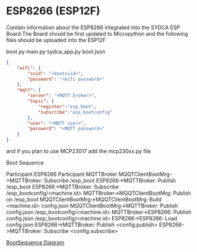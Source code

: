 # ESP8266 (ESP12F)

Contain information about the ESP8266 integrated into the SYDCA ESP Board
The Board should be first updated to Micropython and the following files should be uploaded into the ESP12F

boot.py
main.py
sydca_app.py
boot.json

``` JSON
{
    "wifi": {
        "ssid": "<bootssid>",
        "password": "<wifi password>"
    },
    "mqtt": {
        "server": "<MQTT broker>",
        "topic": {
            "register":"esp_boot",
            "subscribe":"esp_bootconfig"
        },
        "user": "<MQTT user>",
        "password": "<MQTT password>"
    }
}

```
 

and if you plan to use MCP23017
add the 
mcp230xx.py file


Boot Sequence

Participant ESP8266
Participant MQTTBroker
MQQTClientBootMrg->MQTTBroker: Subscribe /esp_boot
ESP8266->MQTTBroker: Publish /esp_boot
ESP8266->MQTTBroker: Subscribe /esp_bootconfig/<machine.id>
MQTTBroker->MQQTClientBootMrg: Publish on /esp_boot 
MQQTClientBootMrg->MQQTClientBootMrg: Build <machine.id> config.json
MQQTClientBootMrg->MQTTBroker: Publish config.json /esp_bootconfig/<machine.id>
MQTTBroker->ESP8266: Publish config.json /esp_bootconfig/<machine.id>
ESP8266->ESP8266: Load config.json
ESP8266->MQTTBroker: Publish <config.publish>
ESP8266->MQTTBroker: Subscribe <config.subscribe>

[BootSequence Diagram](ESP8266/bootsequence.svg)